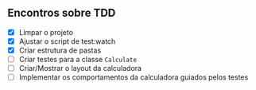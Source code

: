 ## Encontros sobre TDD

- [x] Limpar o projeto
- [x] Ajustar o script de test:watch
- [x] Criar estrutura de pastas
- [ ] Criar testes para a classe `Calculate`
- [ ] Criar/Mostrar o layout da calculadora
- [ ] Implementar os comportamentos da calculadora guiados pelos testes

